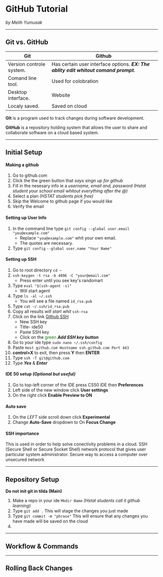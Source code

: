# GitHub Tutorial

_by Melih Yumusak_

---
## Git vs. GitHub
 Git|Github 
 -------------------|-------------------
 Version controle system.| Has certain user interface options. ___**EX:** The ablity edit whitout comand prompt.___ 
 Comand line tool.| Used for colobration 
 Desktop interface. | Website
 Localy saved. | Saved on cloud 
**GIt** is a program used to track changes during software development.

**GitHub** is a repository holding system that allows the user to share and collaborate software on a cloud based system. 


---
## Initial Setup

#### Making a github 
 1. Go to github.com 
 2. Click the the green button that _says singn up for github_
 3. Fill in the nesesary info ie a _username, email and, password_ _(Hstat student your school email whitout everything after the @)_
 4. Select a plan _(HSTAT students pick free)_ 
 5. Skip the Welcome to github page if you would like
 6. Verify the email

#### Setting up **User Info**
 1. In the command line type `git config --global user.email "you@example.com"`
    - Replace `"you@example.com"` whit your own email. 
    - The quotes are necessary. 
 2. Type `git config` `--global user.name "Your Name"`

#### Setting up SSH 
 1. Go to root directory ` cd ~ `
 2. `ssh-keygen -t rsa -b 4096 -C "your@email.com"`
    - Press enter until you see key's randomart
 3. Type `eval "$(ssh-agent -s)"`
    - Will start agent
 4. Type `ls -al ~/.ssh` 
    - You will see a file named `id_rsa.pub`
 5. Type `cat ~/.ssh/id_rsa.pub` 
 6. Copy all results _will start whit_ `ssh-rsa`
 7. Click on the link [Github SSH](https://github.com/settings/keys)
    - New SSH key 
    - Title- ide50 
    - Paste SSH key 
    - Click on the <span style="color:Green">green</span> **_Add SSH key button_**
  8. Go to your ide type `sudo nano ~/.ssh/config`
  9. Paste   `Host github.com
      Hostname ssh.github.com
      Port 443`  
  10. **control+X** to exit, then press **Y** then **ENTER** 
  11. Type `ssh -T git@github.com`
  12. Type _**Yes**_ & _**Enter**_

#### IDE 50 setup _(Optional but useful)_
  1. Go to top-left corner of the IDE press CS50 IDE then **Preferences**
  2. Left side of the new window click **User settings** 
  3. On the right click **Enable Preview to ON**

#### Auto save 
  1. On the *LEFT* side  scroll down click **Experimental**
  2. Change **Auto-Save** dropdown to On **Focus Change**

#### SSH importance 
 This is used in order to help solve conectivity problems in a cloud. SSH (Secure Shell or Secure Socket Shell) network protocol that gives user particular system administrator. Secure way to access a computer over unsecured network

---

## Repository Setup
**Do not init git in tilda (Main)**
 1. Make a repo in your ide `Mkdir Name` _(Hstat students call it github learning)_
 2. Type `git add .` This will stage the changes you just made 
 3. Type `git commit -m "phrase"` This will ensure that any changes you have made will be saved on the cloud 
 4. 
---

## Workflow & Commands



---
## Rolling Back Changes